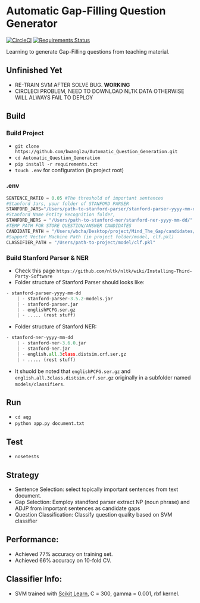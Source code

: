 # Automatic Gap-Filling Question Generator

[![CircleCI](https://circleci.com/gh/bwanglzu/Automatic_Question_Generation/tree/master.svg?style=shield&circle-token=:circle-token)](https://circleci.com/gh/bwanglzu/QA-Crawler/tree/master)
[![Requirements Status](https://requires.io/github/bwanglzu/QA-Crawler/requirements.svg?branch=master)](https://requires.io/github/bwanglzu/QA-Crawler/requirements/?branch=master)

Learning to generate Gap-Filling questions from teaching material.

## Unfinished Yet

- RE-TRAIN SVM AFTER SOLVE BUG. **WORKING**
- CIRCLECI PROBLEM, NEED TO DOWNLOAD NLTK DATA OTHERWISE WILL ALWAYS FAIL TO DEPLOY

## Build

### Build Project

- `git clone https://github.com/bwanglzu/Automatic_Question_Generation.git`
- `cd Automatic_Question_Generation`
- `pip install -r requirements.txt`
- `touch .env` for configuration (in project root)

### .env

```python
SENTENCE_RATIO = 0.05 #The threshold of important sentences
#Stanford Jars, your folder of STANFORD PARSER
STANFORD_JARS="/Users/path-to-stanford-parser/stanford-parser-yyyy-mm-dd/"
#Stanford Name Entity Recognition folder, 
STANFORD_NERS = "/Users/path-to-stanford-ner/stanford-ner-yyyy-mm-dd/"
#TEMP PATH FOR STORE QUESTION/ANSWER CANDIDATES
CANDIDATE_PATH = "/Users/wbcha/Desktop/project/Mind_The_Gap/candidates/"
#Support Vector Machine Path (in project folder/model, clf.pkl)
CLASSIFIER_PATH = "/Users/path-to-project/model/clf.pkl"
```

### Build Stanford Parser & NER

- Check this page `https://github.com/nltk/nltk/wiki/Installing-Third-Party-Software`
- Folder structure of Stanford Parser should looks like:

```python
- stanford-parser-yyyy-mm-dd
    | - stanford-parser-3.5.2-models.jar
    | - stanford-parser.jar
    | - englishPCFG.ser.gz
    | - ..... (rest stuff)
```

- Folder structure of Stanford NER:

```python
- stanford-ner-yyyy-mm-dd
    | - stanford-ner-3.6.0.jar
    | - stanford-ner.jar
    | - english.all.3class.distsim.crf.ser.gz
    | - ..... (rest stuff)
```

- It shuold be noted that `englishPCFG.ser.gz` and `english.all.3class.distsim.crf.ser.gz` originally in a subfolder named `models/classifiers`.

## Run

- `cd aqg`
- `python app.py document.txt`

## Test

- `nosetests`

## Strategy

- Sentence Selection: select topically important sentences from text document.
- Gap Selection: Exmploy standford parser extract NP (noun phrase) and ADJP from important sentences as candidate gaps
- Question Classification: Classify question quality based on SVM classifier

## Performance:

- Achieved 77% accuracy on training set.
- Achieved 66% accuracy on 10-fold CV.

## Classifier Info:

- SVM trained with [Scikit Learn](https://github.com/scikit-learn/scikit-learn), C = 300, gamma = 0.001, rbf kernel.



